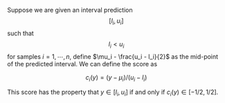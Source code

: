 
Suppose we are given an interval prediction $$[l_i, u_i]$$ such that $$l_i < u_i$$ for samples $i=1, \cdots, n$, define $\mu_i - \frac{u_i - l_i}{2}$ as the mid-point of the predicted interval. We can define the score as 

$$ c_i(y) = (y - \mu_i) / (u_i - l_i) $$ 

This score has the property that $y \in [l_i, u_i]$ if and only if $c_i(y) \in [-1/2, 1/2]$. 
